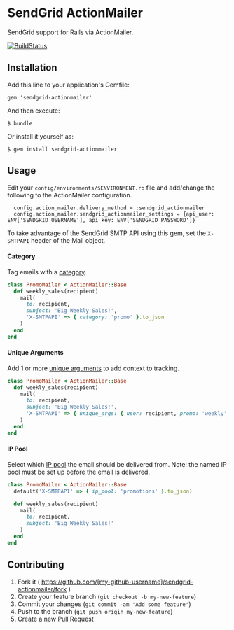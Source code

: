 # SendGrid ActionMailer

SendGrid support for Rails via ActionMailer.

[![BuildStatus](https://travis-ci.org/eddiezane/sendgrid-actionmailer.svg?branch=master)](https://travis-ci.org/eddiezane/sendgrid-actionmailer)

## Installation

Add this line to your application's Gemfile:

    gem 'sendgrid-actionmailer'

And then execute:

    $ bundle

Or install it yourself as:

    $ gem install sendgrid-actionmailer


## Usage

Edit your `config/environments/$ENVIRONMENT.rb` file and add/change the following to the ActionMailer configuration.

	  config.action_mailer.delivery_method = :sendgrid_actionmailer
	  config.action_mailer.sendgrid_actionmailer_settings = {api_user: ENV['SENDGRID_USERNAME'], api_key: ENV['SENDGRID_PASSWORD']}

To take advantage of the SendGrid SMTP API using this gem, set the `X-SMTPAPI` header of
the Mail object.

#### Category

Tag emails with a <a href="https://sendgrid.com/docs/API_Reference/SMTP_API/categories.html">category</a>.

```ruby
class PromoMailer < ActionMailer::Base
  def weekly_sales(recipient)
    mail(
      to: recipient,
      subject: 'Big Weekly Sales!',
      'X-SMTPAPI' => { category: 'promo' }.to_json
    )
  end
end
```

#### Unique Arguments

Add 1 or more <a href="https://sendgrid.com/docs/API_Reference/SMTP_API/unique_arguments.html">unique arguments</a>
to add context to tracking.

```ruby
class PromoMailer < ActionMailer::Base
  def weekly_sales(recipient)
    mail(
      to: recipient,
      subject: 'Big Weekly Sales!',
      'X-SMTPAPI' => { unique_args: { user: recipient, promo: 'weekly' } }.to_json
    )
  end
end
```

#### IP Pool

Select which <a href="https://sendgrid.com/docs/API_Reference/Web_API_v3/IP_Management/ip_pools.html">IP pool</a>
the email should be delivered from. Note: the named IP pool must be set up before the
email is delivered.

```ruby
class PromoMailer < ActionMailer::Base
  default('X-SMTPAPI' => { ip_pool: 'promotions' }.to_json)

  def weekly_sales(recipient)
    mail(
      to: recipient,
      subject: 'Big Weekly Sales!'
    )
  end
end
```


## Contributing

1. Fork it ( https://github.com/[my-github-username]/sendgrid-actionmailer/fork )
2. Create your feature branch (`git checkout -b my-new-feature`)
3. Commit your changes (`git commit -am 'Add some feature'`)
4. Push to the branch (`git push origin my-new-feature`)
5. Create a new Pull Request
